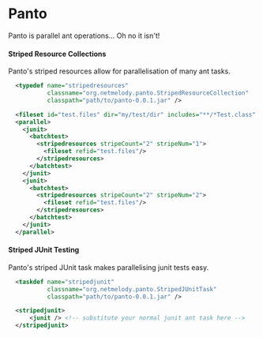 Panto
=====
Panto is parallel ant operations... Oh no it isn't!

#### Striped Resource Collections
Panto's striped resources allow for parallelisation of many ant tasks.
``` XML
  <typedef name="stripedresources"
           classname="org.netmelody.panto.StripedResourceCollection"
           classpath="path/to/panto-0.0.1.jar" />

  <fileset id="test.files" dir="my/test/dir" includes="**/*Test.class" />
  <parallel>
    <junit>
      <batchtest>
        <stripedresources stripeCount="2" stripeNum="1">
          <fileset refid="test.files"/>
        </stripedresources>
      </batchtest>
    </junit>
    <junit>
      <batchtest>
        <stripedresources stripeCount="2" stripeNum="2">
          <fileset refid="test.files"/>
        </stripedresources>
      </batchtest>
    </junit>
  </parallel>
```
#### Striped JUnit Testing
Panto's striped JUnit task makes parallelising junit tests easy.
``` XML
  <taskdef name="stripedjunit"
           classname="org.netmelody.panto.StripedJUnitTask"
           classpath="path/to/panto-0.0.1.jar" />

  <stripedjunit>
      <junit /> <!-- substitute your normal junit ant task here -->
  </stripedjunit>
```
